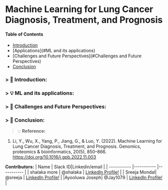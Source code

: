 # Machine Learning for Lung Cancer Diagnosis, Treatment, and Prognosis

#### Table of Contents

- [Introduction](#Introduction)
- [Applications](#ML and its applications)
- [Challenges and Future Perspectives](#Challenges and Future Perspectives)
- [Conclusion](#Conclusion)



### > :memo: **Introduction:**

### >  :bulb: **ML and its applications:**

### > :memo: **Challenges and Future Perspectives:**

### > :memo: **Conclusion:**



> :bulb: **Reference:** 
1. Li, Y., Wu, X., Yang, P., Jiang, G., & Luo, Y. (2022). Machine Learning for Lung Cancer Diagnosis, Treatment, and Prognosis. Genomics, proteomics & bioinformatics, 20(5), 850–866. https://doi.org/10.1016/j.gpb.2022.11.003

**Contributors:**
| Name      | Slack ID|Linkedin/email |
| ----------- |----------- |----------- |
| shalaka more | @shalaka | <a href="https://www.linkedin.com/in/shalaka-more-03277913b/" target="_blank">	LinkedIn Profile!</a>  |
| Sreeja Mondal| @sreeja | <a href="https://www.markdownguide.org" target="_blank">	LinkedIn Profile!</a> |
|Ayooluwa Joseph| @Jay1079 | <a href="https://www.markdownguide.org" target="_blank">	LinkedIn Profile!</a> |
